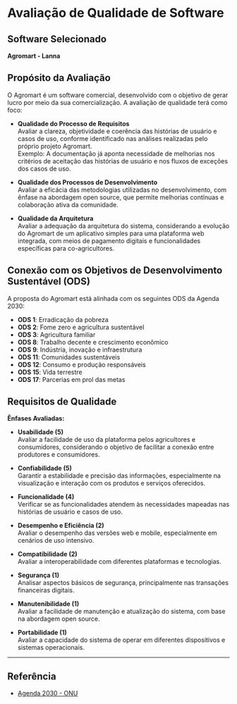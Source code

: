 # Avaliação de Qualidade de Software

## Software Selecionado
**Agromart - Lanna**

## Propósito da Avaliação

O Agromart é um software comercial, desenvolvido com o objetivo de gerar lucro por meio da sua comercialização. A avaliação de qualidade terá como foco:

- **Qualidade do Processo de Requisitos**  
  Avaliar a clareza, objetividade e coerência das histórias de usuário e casos de uso, conforme identificado nas análises realizadas pelo próprio projeto Agromart.  
  Exemplo: A documentação já aponta necessidade de melhorias nos critérios de aceitação das histórias de usuário e nos fluxos de exceções dos casos de uso.

- **Qualidade dos Processos de Desenvolvimento**  
  Avaliar a eficácia das metodologias utilizadas no desenvolvimento, com ênfase na abordagem open source, que permite melhorias contínuas e colaboração ativa da comunidade.

- **Qualidade da Arquitetura**  
  Avaliar a adequação da arquitetura do sistema, considerando a evolução do Agromart de um aplicativo simples para uma plataforma web integrada, com meios de pagamento digitais e funcionalidades específicas para co-agricultores.

## Conexão com os Objetivos de Desenvolvimento Sustentável (ODS)

A proposta do Agromart está alinhada com os seguintes ODS da Agenda 2030:

- **ODS 1**: Erradicação da pobreza  
- **ODS 2**: Fome zero e agricultura sustentável  
- **ODS 3**: Agricultura familiar  
- **ODS 8**: Trabalho decente e crescimento econômico  
- **ODS 9**: Indústria, inovação e infraestrutura  
- **ODS 11**: Comunidades sustentáveis  
- **ODS 12**: Consumo e produção responsáveis  
- **ODS 15**: Vida terrestre  
- **ODS 17**: Parcerias em prol das metas

## Requisitos de Qualidade

**Ênfases Avaliadas:**

- **Usabilidade (5)**  
  Avaliar a facilidade de uso da plataforma pelos agricultores e consumidores, considerando o objetivo de facilitar a conexão entre produtores e consumidores.

- **Confiabilidade (5)**  
  Garantir a estabilidade e precisão das informações, especialmente na visualização e interação com os produtos e serviços oferecidos.

- **Funcionalidade (4)**  
  Verificar se as funcionalidades atendem às necessidades mapeadas nas histórias de usuário e casos de uso.

- **Desempenho e Eficiência (2)**  
  Avaliar o desempenho das versões web e mobile, especialmente em cenários de uso intensivo.

- **Compatibilidade (2)**  
  Avaliar a interoperabilidade com diferentes plataformas e tecnologias.

- **Segurança (1)**  
  Analisar aspectos básicos de segurança, principalmente nas transações financeiras digitais.

- **Manutenibilidade (1)**  
  Avaliar a facilidade de manutenção e atualização do sistema, com base na abordagem open source.

- **Portabilidade (1)**  
  Avaliar a capacidade do sistema de operar em diferentes dispositivos e sistemas operacionais.

---

## Referência
- [Agenda 2030 - ONU](https://brasil.un.org/pt-br/sdgs)

